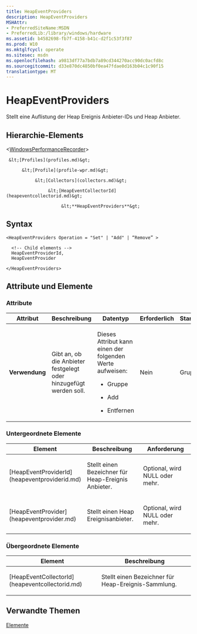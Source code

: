 ```yaml
---
title: HeapEventProviders
description: HeapEventProviders
MSHAttr:
- PreferredSiteName:MSDN
- PreferredLib:/library/windows/hardware
ms.assetid: b4582698-fb7f-4158-b41c-d2f1c53f3f87
ms.prod: W10
ms.mktglfcycl: operate
ms.sitesec: msdn
ms.openlocfilehash: a9813df77a7bdb7a89cd344270acc90dc0acfd8c
ms.sourcegitcommit: d33e870dc4850bf0ea47fdae0d163b04c1c90f15
translationtype: MT
---
```

# <a name="heapeventproviders"></a>HeapEventProviders


Stellt eine Auflistung der Heap Ereignis Anbieter-IDs und Heap Anbieter.

## <a name="element-hierarchy"></a>Hierarchie-Elements


&lt;[WindowsPerformanceRecorder](windowsperformancerecorder.md)&gt;

     &lt;[Profiles](profiles.md)&gt;

          &lt;[Profile](profile-wpr.md)&gt;

               &lt;[Collectors](collectors.md)&gt;

                    &lt;[HeapEventCollectorId](heapeventcollectorid.md)&gt;

                         &lt;**HeapEventProviders**&gt;

## <a name="syntax"></a>Syntax


``` syntax
<HeapEventProviders Operation = "Set" | "Add" | “Remove” >

  <!-- Child elements -->
  HeapEventProviderId,
  HeapEventProvider

</HeapEventProviders>
```

## <a name="attributes-and-elements"></a>Attribute und Elemente


### <a name="attributes"></a>Attribute

<table>
<colgroup>
<col width="20%" />
<col width="20%" />
<col width="20%" />
<col width="20%" />
<col width="20%" />
</colgroup>
<thead>
<tr class="header">
<th>Attribut</th>
<th>Beschreibung</th>
<th>Datentyp</th>
<th>Erforderlich</th>
<th>Standard</th>
</tr>
</thead>
<tbody>
<tr class="odd">
<td><p><strong>Verwendung</strong></p></td>
<td><p>Gibt an, ob die Anbieter festgelegt oder hinzugefügt werden soll.</p></td>
<td><p>Dieses Attribut kann einen der folgenden Werte aufweisen:</p>
<ul>
<li><p>Gruppe</p></li>
<li><p>Add</p></li>
<li><p>Entfernen</p></li>
</ul></td>
<td><p>Nein</p></td>
<td><p>Gruppe</p></td>
</tr>
</tbody>
</table>

 

### <a name="child-elements"></a>Untergeordnete Elemente

<table>
<colgroup>
<col width="33%" />
<col width="33%" />
<col width="33%" />
</colgroup>
<thead>
<tr class="header">
<th>Element</th>
<th>Beschreibung</th>
<th>Anforderung</th>
</tr>
</thead>
<tbody>
<tr class="odd">
<td><p>[HeapEventProviderId](heapeventproviderid.md)</p></td>
<td><p>Stellt einen Bezeichner für Heap-Ereignis Anbieter.</p></td>
<td><p>Optional, wird NULL oder mehr.</p></td>
</tr>
<tr class="even">
<td><p>[HeapEventProvider](heapeventprovider.md)</p></td>
<td><p>Stellt einen Heap Ereignisanbieter.</p></td>
<td><p>Optional, wird NULL oder mehr.</p></td>
</tr>
</tbody>
</table>

 

### <a name="parent-elements"></a>Übergeordnete Elemente

<table>
<colgroup>
<col width="50%" />
<col width="50%" />
</colgroup>
<thead>
<tr class="header">
<th>Element</th>
<th>Beschreibung</th>
</tr>
</thead>
<tbody>
<tr class="odd">
<td><p>[HeapEventCollectorId](heapeventcollectorid.md)</p></td>
<td><p>Stellt einen Bezeichner für Heap-Ereignis-Sammlung.</p></td>
</tr>
</tbody>
</table>

 

## <a name="related-topics"></a>Verwandte Themen


[Elemente](elements.md)

 

 







